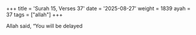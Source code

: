 +++
title = 'Surah 15, Verses 37'
date = '2025-08-27'
weight = 1839
ayah = 37
tags = ["allah"]
+++

Allah said, “You will be delayed